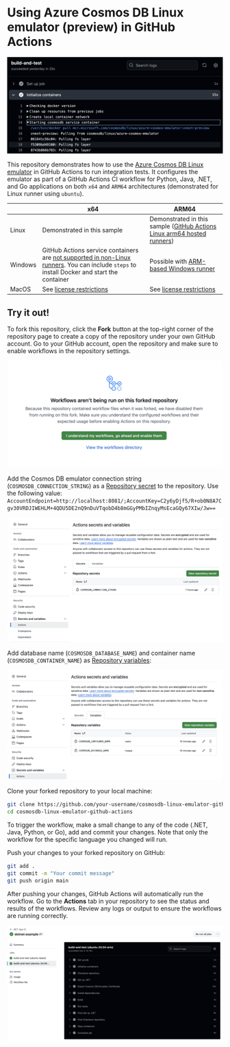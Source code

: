 # Using Azure Cosmos DB Linux emulator (preview) in GitHub Actions

![GitHub Actions CI](images/CI.png)

This repository demonstrates how to use the [Azure Cosmos DB Linux emulator](https://learn.microsoft.com/en-us/azure/cosmos-db/emulator-linux) in GitHub Actions to run integration tests. It configures the emulator as part of a GitHub Actions CI workflow for Python, Java, .NET, and Go applications on both `x64` and `ARM64` architectures (demonstrated for Linux runner using `ubuntu`).

|        | x64 | ARM64 |
|--------|-----|-------|
| Linux  | Demonstrated in this sample    |  Demonstrated in this sample ([GitHub Actions Linux arm64 hosted runners](https://github.blog/changelog/2025-01-16-linux-arm64-hosted-runners-now-available-for-free-in-public-repositories-public-preview/))     |
| Windows|  GitHub Actions service containers are [not supported in non-Linux runners](https://docs.github.com/en/actions/use-cases-and-examples/using-containerized-services/about-service-containers#about-service-containers). You can include `steps` to install Docker and start the container   |  Possible with [ARM-based Windows runner](https://github.blog/news-insights/product-news/arm64-on-github-actions-powering-faster-more-efficient-build-systems/)     |
| MacOS  |  See [license restrictions](https://github.com/actions/runner-images/issues/2150)   |  See [license restrictions](https://github.com/actions/runner-images/issues/2150)     |

## Try it out!

To fork this repository, click the **Fork** button at the top-right corner of the repository page to create a copy of the repository under your own GitHub account. Go to your GitHub account, open the repository and make sure to enable workflows in the repository settings.

![Enable workflow](images/enable-workflows.png)

Add the Cosmos DB emulator connection string (`COSMOSDB_CONNECTION_STRING`) as a [Repository secret](https://docs.github.com/en/actions/security-for-github-actions/security-guides/using-secrets-in-github-actions#creating-secrets-for-a-repository) to the repository. Use the following value: `AccountEndpoint=http://localhost:8081/;AccountKey=C2y6yDjf5/R+ob0N8A7Cgv30VRDJIWEHLM+4QDU5DE2nQ9nDuVTqobD4b8mGGyPMbIZnqyMsEcaGQy67XIw/Jw==`

![Configure secret](images/secret-and-vars1.png)

Add database name (`COSMOSDB_DATABASE_NAME`) and container name (`COSMOSDB_CONTAINER_NAME`) as [Repository variables](https://docs.github.com/en/actions/writing-workflows/choosing-what-your-workflow-does/store-information-in-variables#creating-configuration-variables-for-a-repository):

![Configure variable](images/secret-and-vars2.png)

Clone your forked repository to your local machine:

```bash
git clone https://github.com/your-username/cosmosdb-linux-emulator-github-actions.git
cd cosmosdb-linux-emulator-github-actions
```

To trigger the workflow, make a small change to any of the code (.NET, Java, Python, or Go), add and commit your changes. Note that only the workflow for the specific language you changed will run.

Push your changes to your forked repository on GitHub:

```bash
git add .
git commit -m "Your commit message"
git push origin main
```

After pushing your changes, GitHub Actions will automatically run the workflow. Go to the **Actions** tab in your repository to see the status and results of the workflows. Review any logs or output to ensure the workflows are running correctly.

![workflow run](images/dotnet-result.png)
